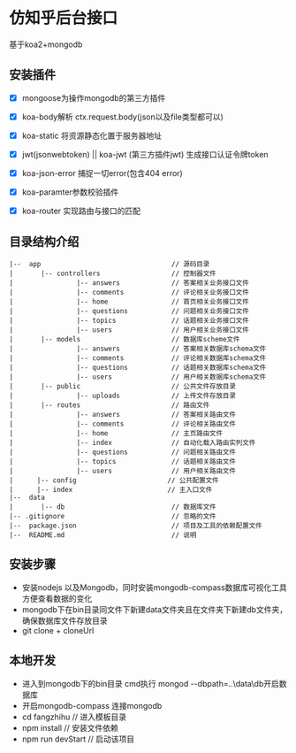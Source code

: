 # 仿知乎后台接口 #
基于koa2+mongodb

## 安装插件 ##
- [x] mongoose为操作mongodb的第三方插件
- [x] koa-body解析 ctx.request.body(json以及file类型都可以)
- [x] koa-static 将资源静态化置于服务器地址
- [x] jwt(jsonwebtoken) ||  koa-jwt (第三方插件jwt) 生成接口认证令牌token
- [x] koa-json-error  捕捉一切error(包含404 error)
- [x] koa-paramter参数校验插件
- [x] koa-router 实现路由与接口的匹配

 
## 目录结构介绍 ##

    |--  app                                 // 源码目录  
    |       |-- controllers                  // 控制器文件  
    |                |-- answers             // 答案相关业务接口文件  
    |                |-- comments            // 评论相关业务接口文件  
    |                |-- home                // 首页相关业务接口文件  
    |                |-- questions           // 问题相关业务接口文件  
    |                |-- topics              // 话题相关业务接口文件  
    |                |-- users               // 用户相关业务接口文件  
    |       |-- models                       // 数据库scheme文件  
    |                |-- answers             // 答案相关数据库schema文件  
    |                |-- comments            // 评论相关数据库schema文件  
    |                |-- questions           // 话题相关数据库schema文件  
    |                |-- users               // 用户相关数据库schema文件  
    |       |-- public                       // 公共文件存放目录  
    |                |-- uploads             // 上传文件存放目录  
    |       |-- routes                       // 路由文件  
    |                |-- answers             // 答案相关路由文件  
    |                |-- comments            // 评论相关路由文件  
    |                |-- home                // 主页路由文件  
    |                |-- index               // 自动化载入路由实列文件  
    |                |-- questions           // 问题相关路由文件  
    |                |-- topics              // 话题相关路由文件  
    |                |-- users               // 用户相关路由文件  
    |      |-- config                       // 公共配置文件  
    |      |-- index                        // 主入口文件  
    |--  data                               
    |       |-- db                           // 数据库文件      
    |-- .gitignore                           // 忽略的文件  
    |--  package.json                        // 项目及工具的依赖配置文件  
    |--  README.md                           // 说明  


## 安装步骤 ##

  - 安装nodejs 以及Mongodb，同时安装mongodb-compass数据库可视化工具方便查看数据的变化
  - mongodb下在bin目录同文件下新建data文件夹且在文件夹下新建db文件夹，确保数据库文件存放目录
  - git clone  +   cloneUrl


## 本地开发 ##

  - 进入到mongodb下的bin目录  cmd执行 mongod --dbpath=..\data\db开启数据库
  - 开启mongodb-compass 连接mongodb
  - cd fangzhihu      // 进入模板目录
  - npm install       // 安装文件依赖
  - npm run devStart  // 启动该项目



